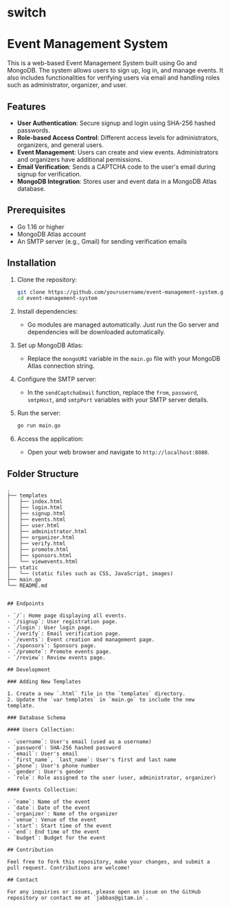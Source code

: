 # switch
# Event Management System

This is a web-based Event Management System built using Go and MongoDB. The system allows users to sign up, log in, and manage events. It also includes functionalities for verifying users via email and handling roles such as administrator, organizer, and user.

## Features

- **User Authentication**: Secure signup and login using SHA-256 hashed passwords.
- **Role-based Access Control**: Different access levels for administrators, organizers, and general users.
- **Event Management**: Users can create and view events. Administrators and organizers have additional permissions.
- **Email Verification**: Sends a CAPTCHA code to the user's email during signup for verification.
- **MongoDB Integration**: Stores user and event data in a MongoDB Atlas database.

## Prerequisites

- Go 1.16 or higher
- MongoDB Atlas account
- An SMTP server (e.g., Gmail) for sending verification emails

## Installation

1. Clone the repository:

    ```bash
    git clone https://github.com/yourusername/event-management-system.git
    cd event-management-system
    ```

2. Install dependencies:

    - Go modules are managed automatically. Just run the Go server and dependencies will be downloaded automatically.

3. Set up MongoDB Atlas:

    - Replace the `mongoURI` variable in the `main.go` file with your MongoDB Atlas connection string.

4. Configure the SMTP server:

    - In the `sendCaptchaEmail` function, replace the `from`, `password`, `smtpHost`, and `smtpPort` variables with your SMTP server details.

5. Run the server:

    ```bash
    go run main.go
    ```

6. Access the application:

    - Open your web browser and navigate to `http://localhost:8080`.

## Folder Structure

```plaintext
.
├── templates
│   ├── index.html
│   ├── login.html
│   ├── signup.html
│   ├── events.html
│   ├── user.html
│   ├── administrator.html
│   ├── organizer.html
│   ├── verify.html
│   ├── promote.html
│   ├── sponsors.html
│   └── viewevents.html
├── static
│   └── (static files such as CSS, JavaScript, images)
├── main.go
└── README.md


## Endpoints

- `/`: Home page displaying all events.
- `/signup`: User registration page.
- `/login`: User login page.
- `/verify`: Email verification page.
- `/events`: Event creation and management page.
- `/sponsors`: Sponsors page.
- `/promote`: Promote events page.
- `/review`: Review events page.

## Development

### Adding New Templates

1. Create a new `.html` file in the `templates` directory.
2. Update the `var templates` in `main.go` to include the new template.

### Database Schema

#### Users Collection:

- `username`: User's email (used as a username)
- `password`: SHA-256 hashed password
- `email`: User's email
- `first_name`, `last_name`: User's first and last name
- `phone`: User's phone number
- `gender`: User's gender
- `role`: Role assigned to the user (user, administrator, organizer)

#### Events Collection:

- `name`: Name of the event
- `date`: Date of the event
- `organizer`: Name of the organizer
- `venue`: Venue of the event
- `start`: Start time of the event
- `end`: End time of the event
- `budget`: Budget for the event

## Contribution

Feel free to fork this repository, make your changes, and submit a pull request. Contributions are welcome!

## Contact

For any inquiries or issues, please open an issue on the GitHub repository or contact me at `jabbas@gitam.in`.

